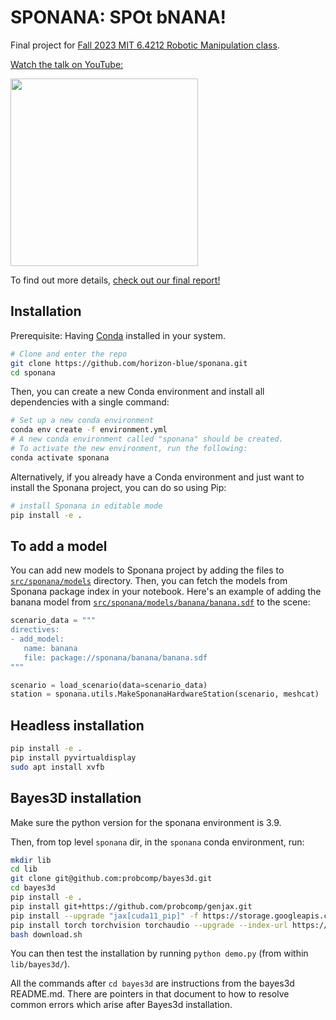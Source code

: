 # SPONANA: SPOt bNANA!

Final project for [Fall 2023 MIT 6.4212 Robotic Manipulation class](https://manipulation.csail.mit.edu/Fall2023/).

[Watch the talk on YouTube:](https://youtu.be/wxDxBUgyNhc)

[<img src="https://img.youtube.com/vi/wxDxBUgyNhc/maxresdefault.jpg" width=300 />](https://youtu.be/wxDxBUgyNhc)

To find out more details, [check out our final report!](./final_report.pdf)

## Installation

Prerequisite: Having [Conda](https://docs.conda.io/projects/miniconda/en/latest/) installed in your system. 

```bash
# Clone and enter the repo
git clone https://github.com/horizon-blue/sponana.git
cd sponana
```

Then, you can create a new Conda environment and install all dependencies with a single command:

```bash
# Set up a new conda environment
conda env create -f environment.yml
# A new conda environment called "sponana" should be created.
# To activate the new environment, run the following:
conda activate sponana
```

Alternatively, if you already have a Conda environment and just want to install the Sponana project, you can do so using Pip:

```bash
# install Sponana in editable mode
pip install -e .
```

## To add a model

You can add new models to Sponana project by adding the files to [`src/sponana/models`](src/sponana/models) directory. Then, you can fetch the models from Sponana package index in your notebook. Here's an example of adding the banana model from [`src/sponana/models/banana/banana.sdf`](src/sponana/models/banana/banana.sdf) to the scene:

 ```python
scenario_data = """
directives:
- add_model:
    name: banana
    file: package://sponana/banana/banana.sdf
"""

scenario = load_scenario(data=scenario_data)
station = sponana.utils.MakeSponanaHardwareStation(scenario, meshcat)
 ```

## Headless installation
```bash
pip install -e .
pip install pyvirtualdisplay
sudo apt install xvfb
```

## Bayes3D installation
Make sure the python version for the sponana environment is 3.9.

Then, from top level `sponana` dir, in the `sponana` conda environment, run:
```bash
mkdir lib
cd lib
git clone git@github.com:probcomp/bayes3d.git
cd bayes3d
pip install -e .
pip install git+https://github.com/probcomp/genjax.git
pip install --upgrade "jax[cuda11_pip]" -f https://storage.googleapis.com/jax-releases/jax_cuda_releases.html
pip install torch torchvision torchaudio --upgrade --index-url https://download.pytorch.org/whl/cu118
bash download.sh
```
You can then test the installation by running `python demo.py` (from within `lib/bayes3d/`).

All the commands after `cd bayes3d` are instructions from the bayes3d README.md.  There are pointers in that document to how to resolve common errors which arise after Bayes3d installation.
